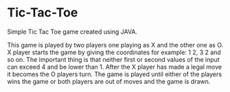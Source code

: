 # Tic-Tac-Toe
Simple Tic Tac Toe game created using JAVA.

This game is played by two players one playing as X and the other one as O. X player starts the game by giving the coordinates for example: 1 2, 3 2 and so on.
The important thing is that neither first or second values of the input can exceed 4 and be lower than 1. After the X player has made a legal move it becomes the O players turn. The game is played until either of the players wins the game or both players are out of moves and the game is drawn.
